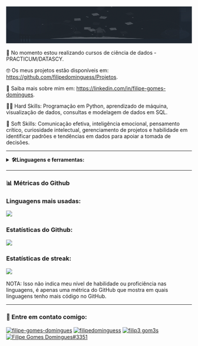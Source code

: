 <p align="center">
  <img src="https://raw.githubusercontent.com/filipedominguess/filipedominguess/main/capa.gif" alt="GIF de apresentação" style="height: auto; max-height: 100px;" width="950">
</p>

🌱 No momento estou realizando cursos de ciência de dados - PRACTICUM/DATASCY.

🤓 Os meus projetos estão disponíveis em: https://github.com/filipedominguess/Projetos.

📄 Saiba mais sobre mim em: https://linkedin.com/in/filipe-gomes-domingues.

👨‍💻 Hard Skills: Programação em Python, aprendizado de máquina, visualização de dados, consultas e modelagem de dados em SQL.

🧠 Soft Skills: Comunicação efetiva, inteligência emocional, pensamento crítico, curiosidade intelectual, gerenciamento de projetos e habilidade em identificar padrões e tendências em dados para apoiar a tomada de decisões.

---

<details>
  <summary><b>🛠️Linguagens e ferramentas:</b></summary>
  <br/>
<p align="left"> <a href="https://git-scm.com/" target="_blank" rel="noreferrer"> <img src="https://www.vectorlogo.zone/logos/git-scm/git-scm-icon.svg" alt="git" width="40" height="40"/> </a> <a href="https://www.linux.org/" target="_blank" rel="noreferrer"> <img src="https://raw.githubusercontent.com/devicons/devicon/master/icons/linux/linux-original.svg" alt="linux" width="40" height="40"/> </a> <a href="https://www.mysql.com/" target="_blank" rel="noreferrer"> <img src="https://raw.githubusercontent.com/devicons/devicon/master/icons/mysql/mysql-original-wordmark.svg" alt="mysql" width="40" height="40"/> </a> <a href="https://pandas.pydata.org/" target="_blank" rel="noreferrer"> <img src="https://raw.githubusercontent.com/devicons/devicon/2ae2a900d2f041da66e950e4d48052658d850630/icons/pandas/pandas-original.svg" alt="pandas" width="40" height="40"/> </a> <a href="https://www.postgresql.org" target="_blank" rel="noreferrer"> <img src="https://raw.githubusercontent.com/devicons/devicon/master/icons/postgresql/postgresql-original-wordmark.svg" alt="postgresql" width="40" height="40"/> </a> <a href="https://www.python.org" target="_blank" rel="noreferrer"> <img src="https://raw.githubusercontent.com/devicons/devicon/master/icons/python/python-original.svg" alt="python" width="40" height="40"/> </a> <a href="https://scikit-learn.org/" target="_blank" rel="noreferrer"> <img src="https://upload.wikimedia.org/wikipedia/commons/0/05/Scikit_learn_logo_small.svg" alt="scikit_learn" width="40" height="40"/> </a> <a href="https://seaborn.pydata.org/" target="_blank" rel="noreferrer"> <img src="https://seaborn.pydata.org/_images/logo-mark-lightbg.svg" alt="seaborn" width="40" height="40"/> </a> </p>
</details>

---

<h3 align="left">📊 Métricas do Github </h3>

<!-- Linguagens mais usadas -->
<h3 align="left">Linguagens mais usadas:</h3>
<p align="left">
  <a href="https://github.com/filipedominguess">
    <img height="150em" src="https://github-readme-stats.vercel.app/api/top-langs/?username=filipedominguess&layout=compact&langs_count=10&theme=default"/>
  </a>
</p>
<!-- Estatísticas do Github -->
<h3 align="left">Estatísticas do Github:</h3>
<p align="left">
  <a href="https://github.com/filipedominguess">
    <img height="150em" src="https://github-readme-stats.vercel.app/api?username=filipedominguess&show_icons=true&theme=default"/>
  </a>
</p>
<!-- Estatísticas de streak -->
<h3 align="left">Estatísticas de streak:</h3>
<p align="left">
  <a href="https://github.com/filipedominguess">
    <img height="150em" src="https://github-readme-streak-stats.herokuapp.com/?user=filipedominguess&theme=default"/>
  </a>
</p>

NOTA: Isso não indica meu nível de habilidade ou proficiência nas linguagens, é apenas uma métrica do GitHub que mostra em quais linguagens tenho mais código no GitHub.

---

<h3 align="left">🔗 Entre em contato comigo:</h3>
<p align="left">
<a href="https://linkedin.com/in/filipe-gomes-domingues" target="blank"><img align="center" src="https://raw.githubusercontent.com/rahuldkjain/github-profile-readme-generator/master/src/images/icons/Social/linked-in-alt.svg" alt="filipe-gomes-domingues" height="30" width="40" /></a>
<a href="https://instagram.com/filipedominguess" target="blank"><img align="center" src="https://raw.githubusercontent.com/rahuldkjain/github-profile-readme-generator/master/src/images/icons/Social/instagram.svg" alt="filipedominguess" height="30" width="40" /></a>
<a href="https://www.youtube.com/channel/UCt0Tv3cm1mfQ3ph34CDPHMw" target="blank"><img align="center" src="https://raw.githubusercontent.com/rahuldkjain/github-profile-readme-generator/master/src/images/icons/Social/youtube.svg" alt="filip3 gom3s" height="30" width="40" /></a>
<a href="https://discord.gg/Filipe Gomes Domingues#3351" target="blank"><img align="center" src="https://raw.githubusercontent.com/rahuldkjain/github-profile-readme-generator/master/src/images/icons/Social/discord.svg" alt="Filipe Gomes Domingues#3351" height="30" width="40" /></a>
</p>


<!--
**filipedominguess/filipedominguess** is a ✨ _special_ ✨ repository because its `README.md` (this file) appears on your GitHub profile.

Here are some ideas to get you started:

- 🔭 I’m currently working on ...
- 🌱 I’m currently learning ...
- 👯 I’m looking to collaborate on ...
- 🤔 I’m looking for help with ...
- 💬 Ask me about ...
- 📫 How to reach me: ...
- 😄 Pronouns: ...
- ⚡ Fun fact: ...
💬 Me pergunte sobre ciência de dados e tecnologia.
🔭 Atualmente estou trabalhando em um protótipo de modelo que deve prever a quantidade de ouro puro extraído do minério de ouro.

<p align="left"> <a href="https://github.com/ryo-ma/github-profile-trophy"><img src="https://github-profile-trophy.vercel.app/?username=filipedominguess" alt="filipedominguess" /></a> </p>

<p align="left"> <img src="https://komarev.com/ghpvc/?username=filipedominguess&label=Profile%20views&color=0e75b6&style=flat" alt="filipedominguess" /> </p>
-->
